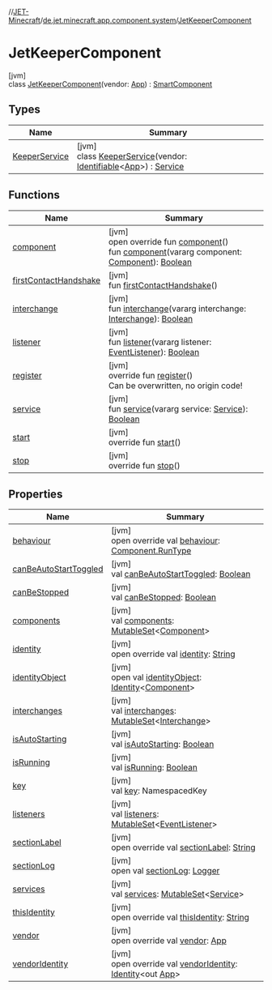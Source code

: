 //[JET-Minecraft](../../../index.md)/[de.jet.minecraft.app.component.system](../index.md)/[JetKeeperComponent](index.md)

# JetKeeperComponent

[jvm]\
class [JetKeeperComponent](index.md)(vendor: [App](../../de.jet.minecraft.structure.app/-app/index.md)) : [SmartComponent](../../de.jet.minecraft.structure.component/-smart-component/index.md)

## Types

| Name | Summary |
|---|---|
| [KeeperService](-keeper-service/index.md) | [jvm]<br>class [KeeperService](-keeper-service/index.md)(vendor: [Identifiable](../../../../JET-Native/-j-e-t--native/de.jet.library.tool.smart.identification/-identifiable/index.md)&lt;[App](../../de.jet.minecraft.structure.app/-app/index.md)&gt;) : [Service](../../de.jet.minecraft.structure.service/-service/index.md) |

## Functions

| Name | Summary |
|---|---|
| [component](component.md) | [jvm]<br>open override fun [component](component.md)()<br>fun [component](../../de.jet.minecraft.structure.component/-smart-component/component.md)(vararg component: [Component](../../de.jet.minecraft.structure.component/-component/index.md)): [Boolean](https://kotlinlang.org/api/latest/jvm/stdlib/kotlin/-boolean/index.html) |
| [firstContactHandshake](../../de.jet.minecraft.structure.component/-component/first-contact-handshake.md) | [jvm]<br>fun [firstContactHandshake](../../de.jet.minecraft.structure.component/-component/first-contact-handshake.md)() |
| [interchange](../../de.jet.minecraft.structure.component/-smart-component/interchange.md) | [jvm]<br>fun [interchange](../../de.jet.minecraft.structure.component/-smart-component/interchange.md)(vararg interchange: [Interchange](../../de.jet.minecraft.structure.command/-interchange/index.md)): [Boolean](https://kotlinlang.org/api/latest/jvm/stdlib/kotlin/-boolean/index.html) |
| [listener](../../de.jet.minecraft.structure.component/-smart-component/listener.md) | [jvm]<br>fun [listener](../../de.jet.minecraft.structure.component/-smart-component/listener.md)(vararg listener: [EventListener](../../de.jet.minecraft.structure.app.event/-event-listener/index.md)): [Boolean](https://kotlinlang.org/api/latest/jvm/stdlib/kotlin/-boolean/index.html) |
| [register](../../de.jet.minecraft.structure.component/-smart-component/register.md) | [jvm]<br>override fun [register](../../de.jet.minecraft.structure.component/-smart-component/register.md)()<br>Can be overwritten, no origin code! |
| [service](../../de.jet.minecraft.structure.component/-smart-component/service.md) | [jvm]<br>fun [service](../../de.jet.minecraft.structure.component/-smart-component/service.md)(vararg service: [Service](../../de.jet.minecraft.structure.service/-service/index.md)): [Boolean](https://kotlinlang.org/api/latest/jvm/stdlib/kotlin/-boolean/index.html) |
| [start](../../de.jet.minecraft.structure.component/-smart-component/start.md) | [jvm]<br>override fun [start](../../de.jet.minecraft.structure.component/-smart-component/start.md)() |
| [stop](../../de.jet.minecraft.structure.component/-smart-component/stop.md) | [jvm]<br>override fun [stop](../../de.jet.minecraft.structure.component/-smart-component/stop.md)() |

## Properties

| Name | Summary |
|---|---|
| [behaviour](../../de.jet.minecraft.structure.component/-smart-component/behaviour.md) | [jvm]<br>open override val [behaviour](../../de.jet.minecraft.structure.component/-smart-component/behaviour.md): [Component.RunType](../../de.jet.minecraft.structure.component/-component/-run-type/index.md) |
| [canBeAutoStartToggled](../../de.jet.minecraft.structure.component/-component/can-be-auto-start-toggled.md) | [jvm]<br>val [canBeAutoStartToggled](../../de.jet.minecraft.structure.component/-component/can-be-auto-start-toggled.md): [Boolean](https://kotlinlang.org/api/latest/jvm/stdlib/kotlin/-boolean/index.html) |
| [canBeStopped](../../de.jet.minecraft.structure.component/-component/can-be-stopped.md) | [jvm]<br>val [canBeStopped](../../de.jet.minecraft.structure.component/-component/can-be-stopped.md): [Boolean](https://kotlinlang.org/api/latest/jvm/stdlib/kotlin/-boolean/index.html) |
| [components](../../de.jet.minecraft.structure.component/-smart-component/components.md) | [jvm]<br>val [components](../../de.jet.minecraft.structure.component/-smart-component/components.md): [MutableSet](https://kotlinlang.org/api/latest/jvm/stdlib/kotlin.collections/-mutable-set/index.html)&lt;[Component](../../de.jet.minecraft.structure.component/-component/index.md)&gt; |
| [identity](../../de.jet.minecraft.tool.smart/-vendors-identifiable/identity.md) | [jvm]<br>open override val [identity](../../de.jet.minecraft.tool.smart/-vendors-identifiable/identity.md): [String](https://kotlinlang.org/api/latest/jvm/stdlib/kotlin/-string/index.html) |
| [identityObject](../../de.jet.minecraft.tool.timing.cooldown/-cooldown/index.md#-527806782%2FProperties%2F-726029290) | [jvm]<br>open val [identityObject](../../de.jet.minecraft.tool.timing.cooldown/-cooldown/index.md#-527806782%2FProperties%2F-726029290): [Identity](../../../../JET-Native/-j-e-t--native/de.jet.library.tool.smart.identification/-identity/index.md)&lt;[Component](../../de.jet.minecraft.structure.component/-component/index.md)&gt; |
| [interchanges](../../de.jet.minecraft.structure.component/-smart-component/interchanges.md) | [jvm]<br>val [interchanges](../../de.jet.minecraft.structure.component/-smart-component/interchanges.md): [MutableSet](https://kotlinlang.org/api/latest/jvm/stdlib/kotlin.collections/-mutable-set/index.html)&lt;[Interchange](../../de.jet.minecraft.structure.command/-interchange/index.md)&gt; |
| [isAutoStarting](../../de.jet.minecraft.structure.component/-component/is-auto-starting.md) | [jvm]<br>val [isAutoStarting](../../de.jet.minecraft.structure.component/-component/is-auto-starting.md): [Boolean](https://kotlinlang.org/api/latest/jvm/stdlib/kotlin/-boolean/index.html) |
| [isRunning](../../de.jet.minecraft.structure.component/-component/is-running.md) | [jvm]<br>val [isRunning](../../de.jet.minecraft.structure.component/-component/is-running.md): [Boolean](https://kotlinlang.org/api/latest/jvm/stdlib/kotlin/-boolean/index.html) |
| [key](../../de.jet.minecraft.structure.component/-component/key.md) | [jvm]<br>val [key](../../de.jet.minecraft.structure.component/-component/key.md): NamespacedKey |
| [listeners](../../de.jet.minecraft.structure.component/-smart-component/listeners.md) | [jvm]<br>val [listeners](../../de.jet.minecraft.structure.component/-smart-component/listeners.md): [MutableSet](https://kotlinlang.org/api/latest/jvm/stdlib/kotlin.collections/-mutable-set/index.html)&lt;[EventListener](../../de.jet.minecraft.structure.app.event/-event-listener/index.md)&gt; |
| [sectionLabel](../../de.jet.minecraft.structure.component/-component/section-label.md) | [jvm]<br>open override val [sectionLabel](../../de.jet.minecraft.structure.component/-component/section-label.md): [String](https://kotlinlang.org/api/latest/jvm/stdlib/kotlin/-string/index.html) |
| [sectionLog](../../de.jet.minecraft.tool.smart/-logging/section-log.md) | [jvm]<br>open val [sectionLog](../../de.jet.minecraft.tool.smart/-logging/section-log.md): [Logger](https://docs.oracle.com/javase/8/docs/api/java/util/logging/Logger.html) |
| [services](../../de.jet.minecraft.structure.component/-smart-component/services.md) | [jvm]<br>val [services](../../de.jet.minecraft.structure.component/-smart-component/services.md): [MutableSet](https://kotlinlang.org/api/latest/jvm/stdlib/kotlin.collections/-mutable-set/index.html)&lt;[Service](../../de.jet.minecraft.structure.service/-service/index.md)&gt; |
| [thisIdentity](this-identity.md) | [jvm]<br>open override val [thisIdentity](this-identity.md): [String](https://kotlinlang.org/api/latest/jvm/stdlib/kotlin/-string/index.html) |
| [vendor](../../de.jet.minecraft.structure.component/-smart-component/vendor.md) | [jvm]<br>open override val [vendor](../../de.jet.minecraft.structure.component/-smart-component/vendor.md): [App](../../de.jet.minecraft.structure.app/-app/index.md) |
| [vendorIdentity](../../de.jet.minecraft.structure.component/-component/vendor-identity.md) | [jvm]<br>open override val [vendorIdentity](../../de.jet.minecraft.structure.component/-component/vendor-identity.md): [Identity](../../../../JET-Native/-j-e-t--native/de.jet.library.tool.smart.identification/-identity/index.md)&lt;out [App](../../de.jet.minecraft.structure.app/-app/index.md)&gt; |
